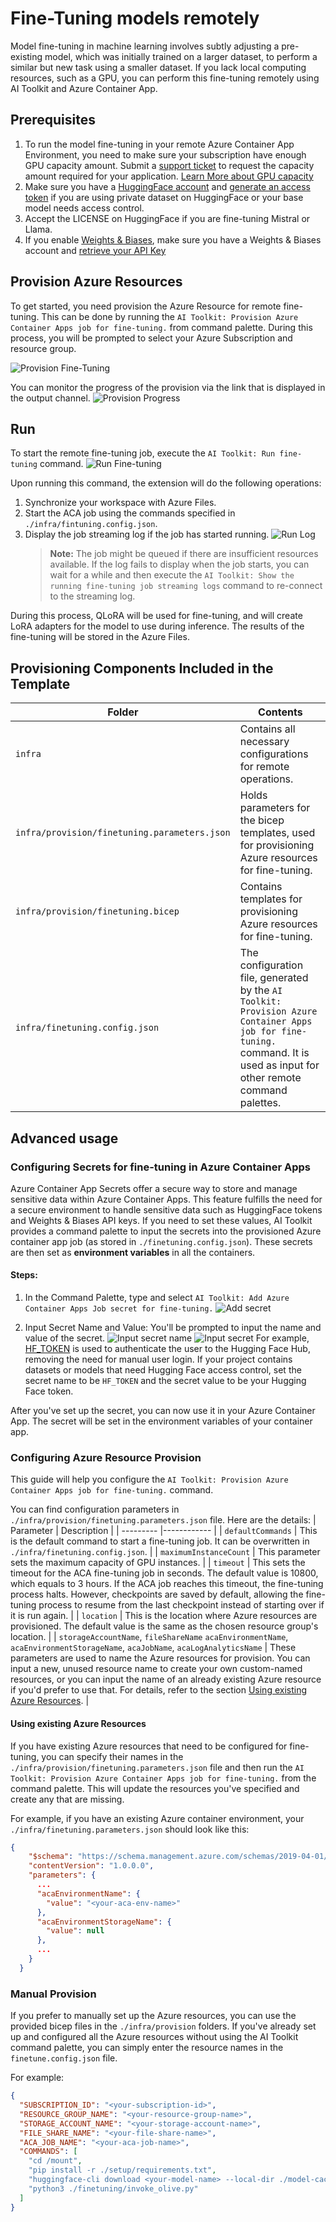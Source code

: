 # Fine-Tuning models remotely
Model fine-tuning in machine learning involves subtly adjusting a pre-existing model, which was initially trained on a larger dataset, to perform a similar but new task using a smaller dataset. If you lack local computing resources, such as a GPU, you can perform this fine-tuning remotely using AI Toolkit and Azure Container App.

## Prerequisites
1. To run the model fine-tuning in your remote Azure Container App Environment, you need to make sure your subscription have enough GPU capacity amount. Submit a [support ticket](https://azure.microsoft.com/support/create-ticket/) to request the capacity amount required for your application. [Learn More about GPU capacity](https://learn.microsoft.com/en-us/azure/container-apps/workload-profiles-overview)
2. Make sure you have a [HuggingFace account](https://huggingface.co/) and [generate an access token](https://huggingface.co/docs/hub/security-tokens) if you are using private dataset on HuggingFace or your base model needs access control.
3. Accept the LICENSE on HuggingFace if you are fine-tuning Mistral or Llama. 
4. If you enable [Weights & Biases](https://wandb.ai/site), make sure you have a Weights & Biases account and [retrieve your API Key](https://wandb.ai/authorize)

## Provision Azure Resources
To get started, you need provision the Azure Resource for remote fine-tuning. This can be done by running the `AI Toolkit: Provision Azure Container Apps job for fine-tuning.` from command palette. During this process, you will be prompted to select your Azure Subscription and resource group.

![Provision Fine-Tuning](Images/remote/provision-finetune.png)

You can monitor the progress of the provision via the link that is displayed in the output channel.
![Provision Progress](Images/remote/provision-progress.png)

## Run
To start the remote fine-tuning job, execute the `AI Toolkit: Run fine-tuning` command.
![Run Fine-tuning](Images/remote/run-finetuning.png)

Upon running this command, the extension will do the following operations:
1. Synchronize your workspace with Azure Files.
1. Start the ACA job using the commands specified in `./infra/fintuning.config.json`.
1. Display the job streaming log if the job has started running. 
    ![Run Log](Images/remote/run-log.png)
    > **Note:** The job might be queued if there are insufficient resources available. If the log fails to display when the job starts, you can wait for a while and then execute the `AI Toolkit: Show the running fine-tuning job streaming logs` command to re-connect to the streaming log.
    
During this process, QLoRA will be used for fine-tuning, and will create LoRA adapters for the model to use during inference.
The results of the fine-tuning will be stored in the Azure Files.

## Provisioning Components Included in the Template
 
| Folder | Contents |
| ------ |--------- |
| `infra` | Contains all necessary configurations for remote operations. |
| `infra/provision/finetuning.parameters.json` | Holds parameters for the bicep templates, used for provisioning Azure resources for fine-tuning. |
| `infra/provision/finetuning.bicep` | Contains templates for provisioning Azure resources for fine-tuning. |
| `infra/finetuning.config.json` |The configuration file, generated by the `AI Toolkit: Provision Azure Container Apps job for fine-tuning.` command. It is used as input for other remote command palettes. |

## Advanced usage
### Configuring Secrets for fine-tuning in Azure Container Apps
Azure Container App Secrets offer a secure way to store and manage sensitive data within Azure Container Apps. This feature fulfills the need for a secure environment to handle sensitive data such as HuggingFace tokens and Weights & Biases API keys. If you need to set these values, AI Toolkit provides a command palette to input the secrets into the provisioned Azure container app job (as stored in `./finetuning.config.json`). These secrets are then set as **environment variables** in all the containers.

#### Steps:
1. In the Command Palette, type and select `AI Toolkit: Add Azure Container Apps Job secret for fine-tuning.`
![Add secret](Images/remote/add-secret.png)

1. Input Secret Name and Value: You'll be prompted to input the name and value of the secret.
   ![Input secret name](Images/remote/input-secret-name.png)
   ![Input secret](Images/remote/input-secret.png)
   For example, [HF_TOKEN](https://huggingface.co/docs/huggingface_hub/package_reference/environment_variables#hftoken) is used to authenticate the user to the Hugging Face Hub, removing the need for manual user login. If your project contains datasets or models that need Hugging Face access control, set the secret name to be `HF_TOKEN` and the secret value to be your Hugging Face token.

After you've set up the secret, you can now use it in your Azure Container App. The secret will be set in the environment variables of your container app.

### Configuring Azure Resource Provision
This guide will help you configure the `AI Toolkit: Provision Azure Container Apps job for fine-tuning.` command.

You can find configuration parameters in `./infra/provision/finetuning.parameters.json` file. Here are the details:
| Parameter | Description |
| --------- |------------ |
| `defaultCommands` | This is the default command to start a fine-tuning job. It can be overwritten in `./infra/finetuning.config.json`. |
| `maximumInstanceCount` | This parameter sets the maximum capacity of GPU instances. |
| `timeout` | This sets the timeout for the ACA fine-tuning job in seconds. The default value is 10800, which equals to 3 hours. If the ACA job reaches this timeout, the fine-tuning process halts. However, checkpoints are saved by default, allowing the fine-tuning process to resume from the last checkpoint instead of starting over if it is run again. |
| `location` | This is the location where Azure resources are provisioned. The default value is the same as the chosen resource group's location. |
| `storageAccountName`, `fileShareName` `acaEnvironmentName`, `acaEnvironmentStorageName`, `acaJobName`,  `acaLogAnalyticsName` | These parameters are used to name the Azure resources for provision. You can input a new, unused resource name to create your own custom-named resources, or you can input the name of an already existing Azure resource if you'd prefer to use that. For details, refer to the section [Using existing Azure Resources](#using-existing-azure-resources). |

#### Using existing Azure Resources
If you have existing Azure resources that need to be configured for fine-tuning, you can specify their names in the `./infra/provision/finetuning.parameters.json` file and then run the `AI Toolkit: Provision Azure Container Apps job for fine-tuning.` from the command palette. This will update the resources you've specified and create any that are missing.

For example, if you have an existing Azure container environment, your `./infra/finetuning.parameters.json` should look like this:

```json
{
    "$schema": "https://schema.management.azure.com/schemas/2019-04-01/deploymentParameters.json#",
    "contentVersion": "1.0.0.0",
    "parameters": {
      ...
      "acaEnvironmentName": {
        "value": "<your-aca-env-name>"
      },
      "acaEnvironmentStorageName": {
        "value": null
      },
      ...
    }
  }
```

### Manual Provision
If you prefer to manually set up the Azure resources, you can use the provided bicep files in the `./infra/provision` folders. If you've already set up and configured all the Azure resources without using the AI Toolkit command palette, you can simply enter the resource names in the `finetune.config.json` file.

For example:

```json
{
  "SUBSCRIPTION_ID": "<your-subscription-id>",
  "RESOURCE_GROUP_NAME": "<your-resource-group-name>",
  "STORAGE_ACCOUNT_NAME": "<your-storage-account-name>",
  "FILE_SHARE_NAME": "<your-file-share-name>",
  "ACA_JOB_NAME": "<your-aca-job-name>",
  "COMMANDS": [
    "cd /mount",
    "pip install -r ./setup/requirements.txt",
    "huggingface-cli download <your-model-name> --local-dir ./model-cache/<your-model-name> --local-dir-use-symlinks False",
    "python3 ./finetuning/invoke_olive.py"
  ]
}
```
